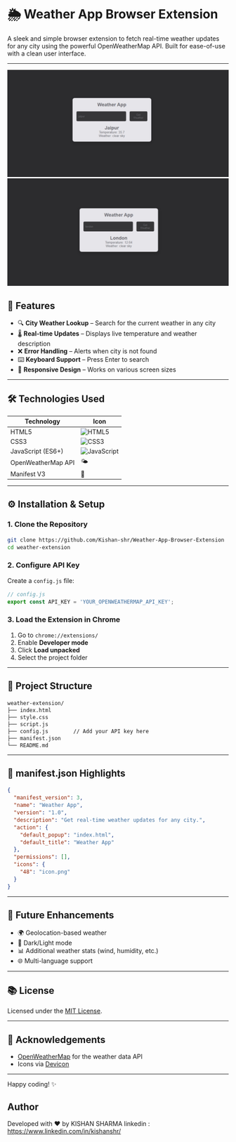 # 🌦️ Weather App Browser Extension

A sleek and simple browser extension to fetch real-time weather updates for any city using the powerful OpenWeatherMap API. Built for ease-of-use with a clean user interface.

---
![Design preview for Weather APP ](screenshot%20(1).jpeg)
![Design preview for Weather APP ](screenshot%20(2).jpeg)



## 🌟 Features

- 🔍 **City Weather Lookup** – Search for the current weather in any city
- 🌡️ **Real-time Updates** – Displays live temperature and weather description
- ❌ **Error Handling** – Alerts when city is not found
- ⌨️ **Keyboard Support** – Press Enter to search
- 📱 **Responsive Design** – Works on various screen sizes

---

## 🛠️ Technologies Used

| Technology            | Icon                                     |
|----------------------|------------------------------------------|
| HTML5                | <img src="https://cdn.jsdelivr.net/gh/devicons/devicon/icons/html5/html5-original.svg" alt="HTML5" width="30" /> |
| CSS3                 | <img src="https://cdn.jsdelivr.net/gh/devicons/devicon/icons/css3/css3-original.svg" alt="CSS3" width="30" />   |
| JavaScript (ES6+)    | <img src="https://cdn.jsdelivr.net/gh/devicons/devicon/icons/javascript/javascript-original.svg" alt="JavaScript" width="30" /> |
| OpenWeatherMap API   | 🌤️                                        |
| Manifest V3          | 🧾                                        |

---

## ⚙️ Installation & Setup

### 1. Clone the Repository
```bash
git clone https://github.com/Kishan-shr/Weather-App-Browser-Extension
cd weather-extension
```

### 2. Configure API Key
Create a `config.js` file:
```js
// config.js
export const API_KEY = 'YOUR_OPENWEATHERMAP_API_KEY';
```


### 3. Load the Extension in Chrome
1. Go to `chrome://extensions/`
2. Enable **Developer mode**
3. Click **Load unpacked**
4. Select the project folder

---

## 📁 Project Structure
```
weather-extension/
├── index.html
├── style.css
├── script.js
├── config.js        // Add your API key here
├── manifest.json
└── README.md
```

---

## 📄 manifest.json Highlights
```json
{
  "manifest_version": 3,
  "name": "Weather App",
  "version": "1.0",
  "description": "Get real-time weather updates for any city.",
  "action": {
    "default_popup": "index.html",
    "default_title": "Weather App"
  },
  "permissions": [],
  "icons": {
    "48": "icon.png"
  }
}
```

---

## 🚀 Future Enhancements
- 🌍 Geolocation-based weather
- 🌙 Dark/Light mode
- 📊 Additional weather stats (wind, humidity, etc.)
- 🌐 Multi-language support

---

## 📚 License

Licensed under the [MIT License](LICENSE).

---

## 📆 Acknowledgements

- [OpenWeatherMap](https://openweathermap.org/) for the weather data API
- Icons via [Devicon](https://devicon.dev/)

---

Happy coding! ✨

## Author
Developed with ❤️ by KISHAN SHARMA
linkedin : https://www.linkedin.com/in/kishanshr/
